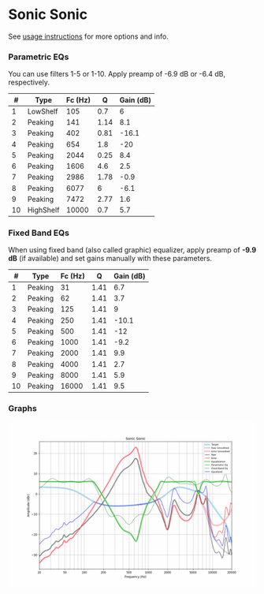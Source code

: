 # Sonic Sonic
See [usage instructions](https://github.com/jaakkopasanen/AutoEq#usage) for more options and info.

### Parametric EQs
You can use filters 1-5 or 1-10. Apply preamp of -6.9 dB or -6.4 dB, respectively.

|   # | Type      |   Fc (Hz) |    Q |   Gain (dB) |
|-----|-----------|-----------|------|-------------|
|   1 | LowShelf  |       105 | 0.7  |         6   |
|   2 | Peaking   |       141 | 1.14 |         8.1 |
|   3 | Peaking   |       402 | 0.81 |       -16.1 |
|   4 | Peaking   |       654 | 1.8  |       -20   |
|   5 | Peaking   |      2044 | 0.25 |         8.4 |
|   6 | Peaking   |      1606 | 4.6  |         2.5 |
|   7 | Peaking   |      2986 | 1.78 |        -0.9 |
|   8 | Peaking   |      6077 | 6    |        -6.1 |
|   9 | Peaking   |      7472 | 2.77 |         1.6 |
|  10 | HighShelf |     10000 | 0.7  |         5.7 |

### Fixed Band EQs
When using fixed band (also called graphic) equalizer, apply preamp of **-9.9 dB** (if available) and set gains manually with these parameters.

|   # | Type    |   Fc (Hz) |    Q |   Gain (dB) |
|-----|---------|-----------|------|-------------|
|   1 | Peaking |        31 | 1.41 |         6.7 |
|   2 | Peaking |        62 | 1.41 |         3.7 |
|   3 | Peaking |       125 | 1.41 |         9   |
|   4 | Peaking |       250 | 1.41 |       -10.1 |
|   5 | Peaking |       500 | 1.41 |       -12   |
|   6 | Peaking |      1000 | 1.41 |        -9.2 |
|   7 | Peaking |      2000 | 1.41 |         9.9 |
|   8 | Peaking |      4000 | 1.41 |         2.7 |
|   9 | Peaking |      8000 | 1.41 |         5.9 |
|  10 | Peaking |     16000 | 1.41 |         9.5 |

### Graphs
![](./Sonic%20Sonic.png)
